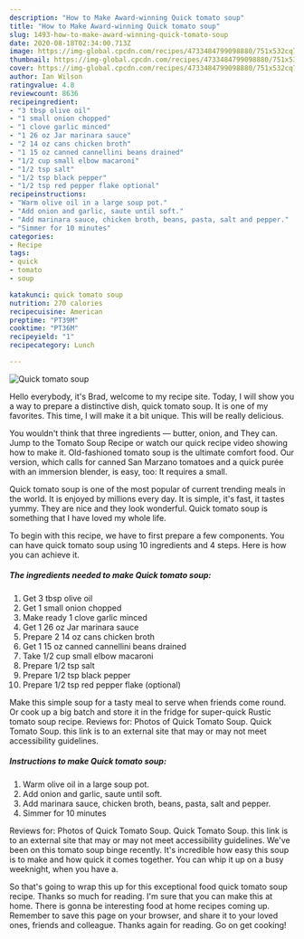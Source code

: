 ```yaml
---
description: "How to Make Award-winning Quick tomato soup"
title: "How to Make Award-winning Quick tomato soup"
slug: 1493-how-to-make-award-winning-quick-tomato-soup
date: 2020-08-18T02:34:00.713Z
image: https://img-global.cpcdn.com/recipes/4733484799098880/751x532cq70/quick-tomato-soup-recipe-main-photo.jpg
thumbnail: https://img-global.cpcdn.com/recipes/4733484799098880/751x532cq70/quick-tomato-soup-recipe-main-photo.jpg
cover: https://img-global.cpcdn.com/recipes/4733484799098880/751x532cq70/quick-tomato-soup-recipe-main-photo.jpg
author: Ian Wilson
ratingvalue: 4.8
reviewcount: 8636
recipeingredient:
- "3 tbsp olive oil"
- "1 small onion chopped"
- "1 clove garlic minced"
- "1 26 oz Jar marinara sauce"
- "2 14 oz cans chicken broth"
- "1 15 oz canned cannellini beans drained"
- "1/2 cup small elbow macaroni"
- "1/2 tsp salt"
- "1/2 tsp black pepper"
- "1/2 tsp red pepper flake optional"
recipeinstructions:
- "Warm olive oil in a large soup pot."
- "Add onion and garlic, saute until soft."
- "Add marinara sauce, chicken broth, beans, pasta, salt and pepper."
- "Simmer for 10 minutes"
categories:
- Recipe
tags:
- quick
- tomato
- soup

katakunci: quick tomato soup 
nutrition: 270 calories
recipecuisine: American
preptime: "PT39M"
cooktime: "PT36M"
recipeyield: "1"
recipecategory: Lunch

---
```



![Quick tomato soup](https://img-global.cpcdn.com/recipes/4733484799098880/751x532cq70/quick-tomato-soup-recipe-main-photo.jpg)

Hello everybody, it's Brad, welcome to my recipe site. Today, I will show you a way to prepare a distinctive dish, quick tomato soup. It is one of my favorites. This time, I will make it a bit unique. This will be really delicious.

You wouldn&#39;t think that three ingredients — butter, onion, and They can. Jump to the Tomato Soup Recipe or watch our quick recipe video showing how to make it. Old-fashioned tomato soup is the ultimate comfort food. Our version, which calls for canned San Marzano tomatoes and a quick purée with an immersion blender, is easy, too: It requires a small.

Quick tomato soup is one of the most popular of current trending meals in the world. It is enjoyed by millions every day. It is simple, it's fast, it tastes yummy. They are nice and they look wonderful. Quick tomato soup is something that I have loved my whole life.


To begin with this recipe, we have to first prepare a few components. You can have quick tomato soup using 10 ingredients and 4 steps. Here is how you can achieve it.

<!--inarticleads1-->

##### The ingredients needed to make Quick tomato soup:

1. Get 3 tbsp olive oil
1. Get 1 small onion chopped
1. Make ready 1 clove garlic minced
1. Get 1 26 oz Jar marinara sauce
1. Prepare 2 14 oz cans chicken broth
1. Get 1 15 oz canned cannellini beans drained
1. Take 1/2 cup small elbow macaroni
1. Prepare 1/2 tsp salt
1. Prepare 1/2 tsp black pepper
1. Prepare 1/2 tsp red pepper flake (optional)


Make this simple soup for a tasty meal to serve when friends come round. Or cook up a big batch and store it in the fridge for super-quick Rustic tomato soup recipe. Reviews for: Photos of Quick Tomato Soup. Quick Tomato Soup. this link is to an external site that may or may not meet accessibility guidelines. 

<!--inarticleads2-->

##### Instructions to make Quick tomato soup:

1. Warm olive oil in a large soup pot.
1. Add onion and garlic, saute until soft.
1. Add marinara sauce, chicken broth, beans, pasta, salt and pepper.
1. Simmer for 10 minutes


Reviews for: Photos of Quick Tomato Soup. Quick Tomato Soup. this link is to an external site that may or may not meet accessibility guidelines. We&#39;ve been on this tomato soup binge recently. It&#39;s incredible how easy this soup is to make and how quick it comes together. You can whip it up on a busy weeknight, when you have a. 

So that's going to wrap this up for this exceptional food quick tomato soup recipe. Thanks so much for reading. I'm sure that you can make this at home. There is gonna be interesting food at home recipes coming up. Remember to save this page on your browser, and share it to your loved ones, friends and colleague. Thanks again for reading. Go on get cooking!
